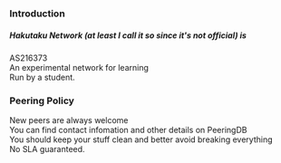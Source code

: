 ###  


### Introduction

##### Hakutaku Network (at least I call it so since it's not official) is
AS216373\
An experimental network for learning\
Run by a student.

### Peering Policy
New peers are always welcome\
You can find contact infomation and other details on PeeringDB\
You should keep your stuff clean and better avoid breaking everything\
No SLA guaranteed.


